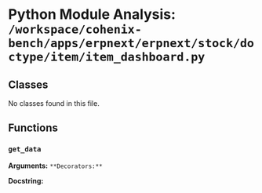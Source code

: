 # Python Module Analysis: `/workspace/cohenix-bench/apps/erpnext/erpnext/stock/doctype/item/item_dashboard.py`

## Classes

No classes found in this file.


## Functions

### `get_data`
**Arguments:** ``
**Decorators:** ``

**Docstring:**
```

```

